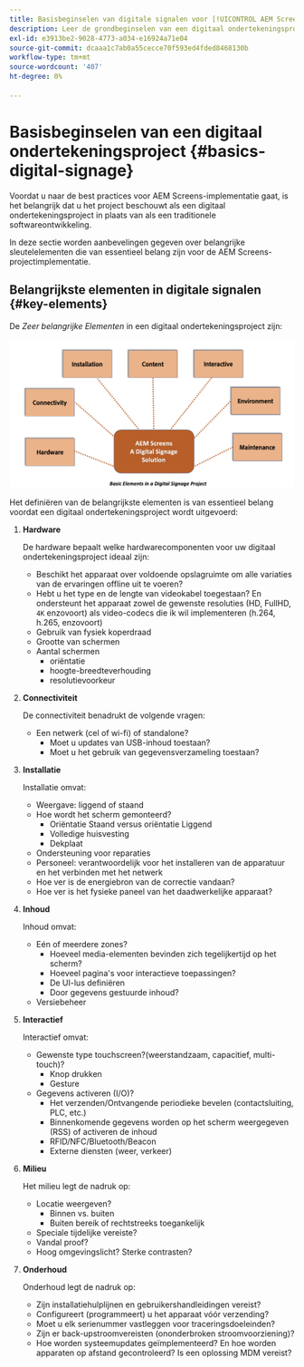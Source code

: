 ```yaml
---
title: Basisbeginselen van digitale signalen voor [!UICONTROL AEM Screens]
description: Leer de grondbeginselen van een digitaal ondertekeningsproject.
exl-id: e3913be2-9028-4773-a034-e16924a71e04
source-git-commit: dcaaa1c7ab0a55cecce70f593ed4fded8468130b
workflow-type: tm+mt
source-wordcount: '407'
ht-degree: 0%

---
```


# Basisbeginselen van een digitaal ondertekeningsproject {#basics-digital-signage}

Voordat u naar de best practices voor AEM Screens-implementatie gaat, is het belangrijk dat u het project beschouwt als een digitaal ondertekeningsproject in plaats van als een traditionele softwareontwikkeling.

In deze sectie worden aanbevelingen gegeven over belangrijke sleutelelementen die van essentieel belang zijn voor de AEM Screens-projectimplementatie.

## Belangrijkste elementen in digitale signalen {#key-elements}

De *Zeer belangrijke Elementen* in een digitaal ondertekeningsproject zijn:

![](/help/assets/Elements-Revised.png)

Het definiëren van de belangrijkste elementen is van essentieel belang voordat een digitaal ondertekeningsproject wordt uitgevoerd:

1. **Hardware**

   De hardware bepaalt welke hardwarecomponenten voor uw digitaal ondertekeningsproject ideaal zijn:
   * Beschikt het apparaat over voldoende opslagruimte om alle variaties van de ervaringen offline uit te voeren?
   * Hebt u het type en de lengte van videokabel toegestaan? En ondersteunt het apparaat zowel de gewenste resoluties (HD, FullHD, `4K` enzovoort) als video-codecs die ik wil implementeren (h.264, h.265, enzovoort)
   * Gebruik van fysiek koperdraad
   * Grootte van schermen
   * Aantal schermen
      * oriëntatie
      * hoogte-breedteverhouding
      * resolutievoorkeur

1. **Connectiviteit**

   De connectiviteit benadrukt de volgende vragen:
   * Een netwerk (cel of wi-fi) of standalone?
      * Moet u updates van USB-inhoud toestaan?
      * Moet u het gebruik van gegevensverzameling toestaan?

1. **Installatie**

   Installatie omvat:
   * Weergave: liggend of staand
   * Hoe wordt het scherm gemonteerd?
      * Oriëntatie Staand versus oriëntatie Liggend
      * Volledige huisvesting
      * Dekplaat
   * Ondersteuning voor reparaties
   * Personeel: verantwoordelijk voor het installeren van de apparatuur en het verbinden met het netwerk
   * Hoe ver is de energiebron van de correctie vandaan?
   * Hoe ver is het fysieke paneel van het daadwerkelijke apparaat?

1. **Inhoud**

   Inhoud omvat:
   * Eén of meerdere zones?
      * Hoeveel media-elementen bevinden zich tegelijkertijd op het scherm?
      * Hoeveel pagina&#39;s voor interactieve toepassingen?
      * De UI-lus definiëren
      * Door gegevens gestuurde inhoud?
   * Versiebeheer

1. **Interactief**

   Interactief omvat:
   * Gewenste type touchscreen?(weerstandzaam, capacitief, multi-touch)?
      * Knop drukken
      * Gesture
   * Gegevens activeren (I/O)?
      * Het verzenden/Ontvangende periodieke bevelen (contactsluiting, PLC, etc.)
      * Binnenkomende gegevens worden op het scherm weergegeven (RSS) of activeren de inhoud
      * RFID/NFC/Bluetooth/Beacon
      * Externe diensten (weer, verkeer)

1. **Milieu**

   Het milieu legt de nadruk op:
   * Locatie weergeven?
      * Binnen vs. buiten
      * Buiten bereik of rechtstreeks toegankelijk
   * Speciale tijdelijke vereiste?
   * Vandal proof?
   * Hoog omgevingslicht? Sterke contrasten?

1. **Onderhoud**

   Onderhoud legt de nadruk op:

   * Zijn installatiehulplijnen en gebruikershandleidingen vereist?
   * Configureert (programmeert) u het apparaat vóór verzending?
   * Moet u elk serienummer vastleggen voor traceringsdoeleinden?
   * Zijn er back-upstroomvereisten (ononderbroken stroomvoorziening)?
   * Hoe worden systeemupdates geïmplementeerd? En hoe worden apparaten op afstand gecontroleerd? Is een oplossing MDM vereist?
